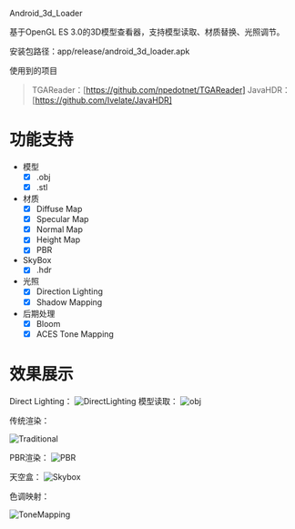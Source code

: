 Android_3d_Loader

基于OpenGL ES 3.0的3D模型查看器，支持模型读取、材质替换、光照调节。

安装包路径：app/release/android_3d_loader.apk

使用到的项目

> TGAReader：[https://github.com/npedotnet/TGAReader]
> JavaHDR：[https://github.com/Ivelate/JavaHDR]

# 功能支持

- 模型
  - [x] .obj
  - [x] .stl
- 材质
  - [x] Diffuse Map
  - [x] Specular Map
  - [x] Normal Map
  - [x] Height Map
  - [x] PBR
- SkyBox
  - [x] .hdr
- 光照
  - [x] Direction Lighting
  - [x] Shadow Mapping
- 后期处理
  - [x] Bloom
  - [x] ACES Tone Mapping

# 效果展示

Direct Lighting：
![DirectLighting](http://sfive233.gitee.io/img/direct_lighting.png "DirectLighting")
模型读取：
![obj](http://sfive233.gitee.io/img/obj.gif "obj")

传统渲染：

![Traditional](http://sfive233.gitee.io/img/traditional.png "Traditional")

PBR渲染：
![PBR](http://sfive233.gitee.io/img/pbr.png "PBR")

天空盒：
![Skybox](http://sfive233.gitee.io/img/skybox.gif "Skybox")

色调映射：

![ToneMapping](http://sfive233.gitee.io/img/tone_mapping.gif "ToneMapping")